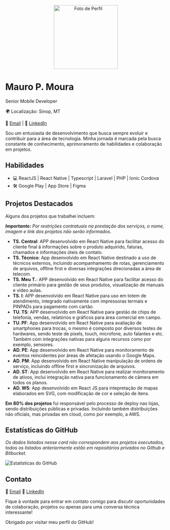 <p align="center">
  <img src="https://avatars.githubusercontent.com/u/46508633?v=4" height=200 alt="Foto de Perfil">
</p>

# Mauro P. Moura
Senior Mobile Developer

🌍 Localização: Sinop, MT

📧 [Email](mailto:devmauromoura@gmail.com) | 💼 [LinkedIn](https://www.linkedin.com/in/devmauromoura/)

Sou um entusiasta de desenvolvimento que busca sempre evoluir e contribuir para a área de tecnologia. Minha jornada é marcada pela busca constante de conhecimento, aprimoramento de habilidades e colaboração em projetos.

## Habilidades

- 💻 ReactJS | React Native | Typescript | Laravel | PHP | Ionic Cordova
- 🛠️ Google Play | App Store | Figma

## Projetos Destacados

Alguns dos projetos que trabalhei incluem:

_**Importante:** Por restrições contratuais na prestação dos serviços, o nome, imagem e link dos projetos não serão informados_.

- **TS. Central**: APP desenvolvido em React Native para facilitar acesso do cliente final á informações sobre o produto adquirido, faturas, chamados e informações úteis de contato.
- **TS. Técnico**: App desenvolvido em React Native destinado a uso de técnicos externos, incluindo acompanhamento de rotas, gerenciamento de arquivos, offline first e diversas integrações direcionadas a área de telecom.
- **TS. Meu T.**:  APP desenvolvido em React Native para facilitar acesso do cliente primário para gestão de seus produtos, visualização de manuais e vídeo aulas.
- **TS. I**:  APP desenvolvido em React Native para uso em totem de atendimento, integrado nativamente com impressoras termais e PINPADs para pagamento com cartão.
- **TU. TS**: APP desenvolvido em React Native para gestão de chips de telefonia, vendas, relatórios e gráficos para área comercial em campo.
- **TU. PF**: App desenvolvido em React Native para avaliação de smartphones para trocas, o mesmo é composto por diversos testes de hardwares, sendo teste de pixels, touch, microfone, auto falantes e etc. Também com integrações nativas para alguns recursos como por exemplo, sensores.
- **AD. PE**: App desenvolvido em React Native para monitoramento de eventos reincidentes por áreas de afetação usando o Google Maps.
- **AD. PM**: App desenvolvido em React Native manipulação de ordens de serviço, incluindo offline first e sincronização de arquivos.
- **AD. ST**: App desenvolvido em React Native para realizar monitoramento de ativos, inclui integração nativa para funcionamento de câmera em todos os planos.
- **AD. WS**: App desenvolvido em React JS para intepretação de mapas elaborados em SVG, com modificação de cor e seleção de itens.

**Em 80% dos projetos** fui responsável pelo processo de deploy nas lojas, sendo distribuições públicas e privadas. Incluíndo também distribuições não oficiais, mas privadas em cloud, como por exemplo, a AWS.

## Estatísticas do GitHub
_Os dados listados nesse card não correspondem aos projetos executados, todos os listados anteriormente estão em repositórios privados no Github e Bitbucket._

![Estatísticas do GitHub](https://github-readme-stats.vercel.app/api?username=devmauromoura&show_icons=true&theme=dark)

## Contato

📧 [Email](mailto:devmauromoura@gmail.com) 
💼 [LinkedIn](https://www.linkedin.com/in/devmauromoura/)

Fique à vontade para entrar em contato comigo para discutir oportunidades de colaboração, projetos ou apenas para uma conversa técnica interessante!

Obrigado por visitar meu perfil do GitHub!
